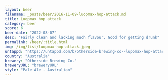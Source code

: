 ```yaml
---
layout: beer
filename: _posts/beer/2016-11-09-luopmax-hop-attack.md
title: Luopmax hop attack
category: beer
score: 6
beer-date: "2022-08-07"
desc: "Fairly clean and lacking much flavour. Good for getting drunk"
permalink: /beer/:title.html
img: /img/list/luopmax-hop-attack.jpeg
untappd: "https://untappd.com/b/otherside-brewing-co--lupomax-hop-attack-strong-pale-ale/4576945"
country: "Australia"
brewery: "Otherside Brewing Co."
breweryURL: "breweryURL"
style: "Pale Ale - Australian"
---
```

